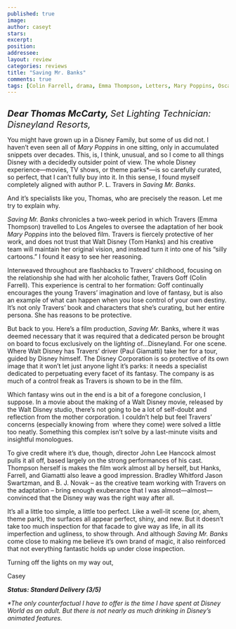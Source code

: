 ```yaml
---
published: true
image:
author: caseyt 
stars: 
excerpt: 
position: 
addressee: 
layout: review
categories: reviews
title: "Saving Mr. Banks"
comments: true
tags: [Colin Farrell, drama, Emma Thompson, Letters, Mary Poppins, Oscars 2014, P.L. Travers, Paul Giamatti, Tom Hanks, Walt Disney]
---
```

<div><p><span class="full-image-block ssNonEditable"><span><a href="/letters/2013/12/23/saving-mr-banks.html"><img src="http://static.squarespace.com/static/5005f6bcc4aa41161b33e89e/5329cf1fe4b07c068ebf74de/5329cf1fe4b07c068ebf7925/1387812913387/saving-mr-banks.jpg" alt="" /></a></span></span></p>
<p><em style="font-size:120%;"><span style="font-size:120%;"><strong>Dear Thomas McCarty, </strong>Set Lighting Technician: Disneyland Resorts,</span></em></p>
<p>You might have grown up in a Disney Family, but some of us did not. I haven&rsquo;t even seen all of <em>Mary Poppins </em>in one sitting, only in accumulated snippets over decades. This, is, I think, unusual, and so I come to all things Disney with a decidedly outsider point of view. The whole Disney experience&mdash;movies, TV shows, or theme parks*&mdash;is so carefully curated, so perfect, that I can&rsquo;t fully buy into it. In this sense, I found myself completely aligned with author P. L. Travers in <em>Saving Mr. Banks</em>.</p>
<p>And it&rsquo;s specialists like you, Thomas, who are precisely the reason. Let me try to explain why.</p>
<p><em>Saving Mr. Banks </em>chronicles a two-week period in which Travers (Emma Thompson) travelled to Los Angeles to oversee the adaptation of her book <em>Mary Poppins</em> into the beloved film.<em> </em>Travers is fiercely protective of her work, and does not trust that Walt Disney (Tom Hanks) and his creative team will maintain her original vision, and instead turn it into one of his &ldquo;silly cartoons.&rdquo; I found it easy to see her reasoning.</p>
<p>Interweaved throughout are flashbacks to Travers&rsquo; childhood, focusing on the relationship she had with her alcoholic father, Travers Goff (Colin Farrell). This experience is central to her formation: Goff continually encourages the young Travers&rsquo; imagination and love of fantasy, but is also an example of what can happen when you lose control of your own destiny. It&rsquo;s not only Travers&rsquo; book and characters that she&rsquo;s curating, but her entire persona. She has reasons to be protective.</p>
<p>But back to you. Here&rsquo;s a film production, <em>Saving Mr.</em> Banks, where it was deemed necessary that it was required that a dedicated person be brought on board to focus exclusively on the l<em>ighting</em> of&hellip;Disneyland. For one scene.&nbsp; Where Walt Disney has Travers&#8217; driver (Paul Giamatti) take her for a tour, guided by Disney himself. The Disney Corporation is so protective of its own image that it won&rsquo;t let just anyone light it&rsquo;s parks: it needs a specialist dedicated to perpetuating every facet of its fantasy. The company is as much of a control freak as Travers is shown to be in the film.</p>
<p>Which fantasy wins out in the end is a bit of a foregone conclusion, I suppose. In a movie about the making of a Walt Disney movie, released by the Walt Disney studio, there&rsquo;s not going to be a lot of self-doubt and reflection from the mother corporation. I couldn&rsquo;t help but feel Travers&rsquo; concerns (especially knowing from&nbsp; where they come) were solved a little too neatly. Something this complex isn&rsquo;t solve by a last-minute visits and insightful monologues.</p>
<p>To give credit where it&rsquo;s due, though, director John Lee Hancock almost pulls it all off, based largely on the strong performances of his cast. Thompson herself is makes the film work almost all by herself, but Hanks, Farrell, and Giamatti also leave a good impression. Bradley Whitford Jason Swartzman, and B. J. Novak &ndash; as the creative team working with Travers on the adaptation &ndash; bring enough exuberance that I was almost&mdash;almost&mdash;convinced that the Disney way was the right way after all.</p>
<p>It&rsquo;s all a little too simple, a little too perfect. Like a well-lit scene (or, ahem, theme park), the surfaces all appear perfect, shiny, and new. But it doesn&rsquo;t take too much inspection for that facade to give way as life, in all its imperfection and ugliness, to show through. And although <em>Saving Mr. Banks </em>come close to making me believe it&rsquo;s own brand of magic, it also reinforced that not everything fantastic holds up under close inspection.</p>
<p>Turning off the lights on my way out,</p>
<p>Casey</p>
<p><strong><em>Status: Standard Delivery (3/5)</em></strong></p>
<p><em>*The only counterfactual I have to offer is the time I have spent at Disney World as an adult. But there is not nearly as much drinking in Disney&rsquo;s animated features.</em></p></div>
